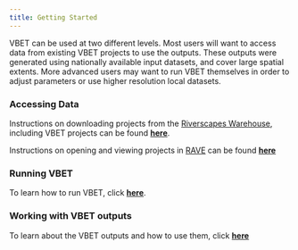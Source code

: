 ```yaml
---
title: Getting Started
---
```


VBET can be used at two different levels. Most users will want to access data from existing VBET projects to use the outputs. These outputs were generated using nationally available input datasets, and cover large spatial extents. More advanced users may want to run VBET themselves in order to adjust parameters or use higher resolution local datasets.

### Accessing Data

Instructions on downloading projects from the [Riverscapes Warehouse](https://data.riverscapes.net/#/), including VBET projects can be found [**here**](https://tools.riverscapes.net/DownloadingData.html).

Instructions on opening and viewing projects in [RAVE](https://rave.riverscapes.net/) can be found [**here**](https://tools.riverscapes.net/ViewingProjects.html)

### Running VBET
To learn how to run VBET, click [**here**]().

### Working with VBET outputs
To learn about the VBET outputs and how to use them, click [**here**]({{site.baseurl}}/Getting_Started/outputs.html)
